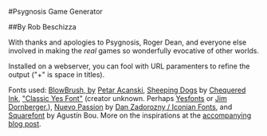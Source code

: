 #Psygnosis Game Generator

##By Rob Beschizza

With thanks and apologies to Psygnosis, Roger Dean, and everyone else involved in making the *real* games so wonderfully evocative of other worlds.
 
Installed on a webserver, you can fool with URL paramenters to refine the output ("+" is space in titles). 

Fonts used: [BlowBrush, by](http://www.dafont.com/petar-acanski.d5738) [Petar Acanski](https://creativemarket.com/thizizraz), [Sheeping Dogs](http://www.dafont.com/search.php?q=sheeping) by [Chequered Ink](http://chequered.ink/), ["Classic Yes Font"](http://www.fonts101.com/fonts/view/Uncategorized/55734/classic_yes_font) (creator unknown. Perhaps [Yesfonts](http://www.varian.net/dreamfonts/yesfonts/index.html) or [Jim Dornberger.](http://www.yesfans.com/showthread.php?39739-Yes-Roger-Dean-Fonts-(for-Windows)/page2)), [Nuevo Passion](http://www.dafont.com/nuevo-passion.font) by [Dan Zadorozny / Iconian Fonts](http://www.iconian.com/), and [Squarefont](http://www.dafont.com/squarefont.font?l[]=10&l[]=1) by Agustín Bou. More on the inspirations at the [accompanying blog post](http://boingboing.net/2016/09/06/psygnosis-amiga-game-generator.html).

